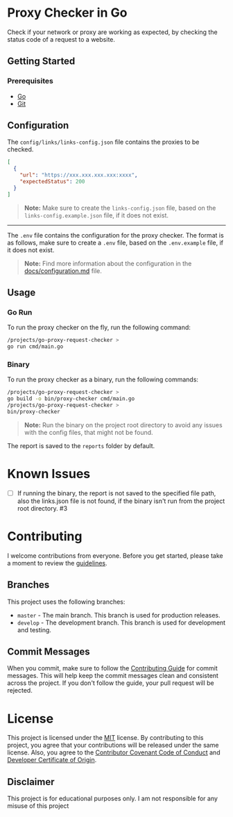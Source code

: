 # Proxy Checker in Go

Check if your network or proxy are working as expected, by checking the status code of a request to a website.

## Getting Started

### Prerequisites

- [Go](https://golang.org/dl/)
- [Git](https://git-scm.com/downloads)

## Configuration

The `config/links/links-config.json` file contains the proxies to be checked.

```json
[
  {
    "url": "https://xxx.xxx.xxx.xxx:xxxx",
    "expectedStatus": 200
  }
]
```

> **Note:** Make sure to create the `links-config.json` file, based on the `links-config.example.json` file, if it does
> not exist.

---

The `.env` file contains the configuration for the proxy checker. The format is as follows, make sure to create a `.env`
file, based on the `.env.example` file, if it does not exist.

> **Note:** Find more information about the configuration in the [docs/configuration.md](docs/CONFIGURATION.md) file.

## Usage

### Go Run

To run the proxy checker on the fly, run the following command:

```bash
/projects/go-proxy-request-checker >
go run cmd/main.go
```

### Binary

To run the proxy checker as a binary, run the following commands:

```bash
/projects/go-proxy-request-checker >
go build -o bin/proxy-checker cmd/main.go
/projects/go-proxy-request-checker >
bin/proxy-checker
```

> **Note:** Run the binary on the project root directory to avoid any issues with the config files, that might not be
> found.

The report is saved to the `reports` folder by default.

# Known Issues

- [ ] If running the binary, the report is not saved to the specified file path, also the links.json file is not found,
      if the binary isn't run from the project root directory. #3

# Contributing

I welcome contributions from everyone. Before you get started, please take a moment to review
the [guidelines](.github/CONTRIBUTING.md).

## Branches

This project uses the following branches:

- `master` - The main branch. This branch is used for production releases.
- `develop` - The development branch. This branch is used for development and testing.

## Commit Messages

When you commit, make sure to follow the [Contributing Guide](.github/CONTRIBUTING.md) for commit messages. This will
help keep the commit messages clean and consistent across the project. If you don't follow the guide, your pull request
will be rejected.

# License

This project is licensed under the [MIT](LICENSE) license. By contributing to this project, you agree that your
contributions will be released under the same license. Also, you agree to
the [Contributor Covenant Code of Conduct](.github/CODE_OF_CONDUCT.md)
and [Developer Certificate of Origin](.github/DCO.md).

## Disclaimer

This project is for educational purposes only. I am not responsible for any misuse of this project
